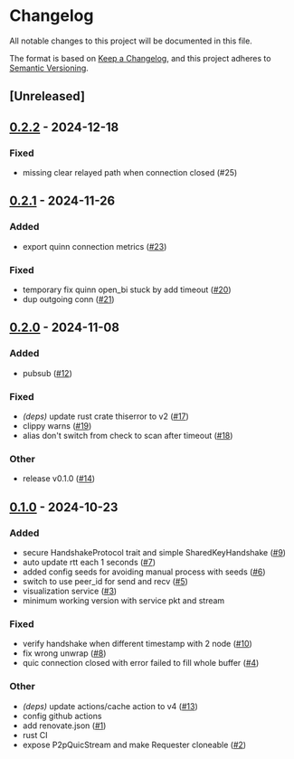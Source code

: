 # Changelog

All notable changes to this project will be documented in this file.

The format is based on [Keep a Changelog](https://keepachangelog.com/en/1.0.0/),
and this project adheres to [Semantic Versioning](https://semver.org/spec/v2.0.0.html).

## [Unreleased]

## [0.2.2](https://github.com/8xFF/atm0s-small-p2p/compare/v0.2.1...v0.2.2) - 2024-12-18

### Fixed

- missing clear relayed path when connection closed (#25)

## [0.2.1](https://github.com/8xFF/atm0s-small-p2p/compare/v0.2.0...v0.2.1) - 2024-11-26

### Added

- export quinn connection metrics ([#23](https://github.com/8xFF/atm0s-small-p2p/pull/23))

### Fixed

- temporary fix quinn open_bi stuck by add timeout ([#20](https://github.com/8xFF/atm0s-small-p2p/pull/20))
- dup outgoing conn ([#21](https://github.com/8xFF/atm0s-small-p2p/pull/21))

## [0.2.0](https://github.com/8xFF/atm0s-small-p2p/compare/v0.1.0...v0.2.0) - 2024-11-08

### Added

- pubsub ([#12](https://github.com/8xFF/atm0s-small-p2p/pull/12))

### Fixed

- *(deps)* update rust crate thiserror to v2 ([#17](https://github.com/8xFF/atm0s-small-p2p/pull/17))
- clippy warns ([#19](https://github.com/8xFF/atm0s-small-p2p/pull/19))
- alias don't switch from check to scan after timeout ([#18](https://github.com/8xFF/atm0s-small-p2p/pull/18))

### Other

- release v0.1.0 ([#14](https://github.com/8xFF/atm0s-small-p2p/pull/14))

## [0.1.0](https://github.com/8xFF/atm0s-small-p2p/releases/tag/v0.1.0) - 2024-10-23

### Added

- secure HandshakeProtocol trait and simple SharedKeyHandshake ([#9](https://github.com/8xFF/atm0s-small-p2p/pull/9))
- auto update rtt each 1 seconds ([#7](https://github.com/8xFF/atm0s-small-p2p/pull/7))
- added config seeds for avoiding manual process with seeds ([#6](https://github.com/8xFF/atm0s-small-p2p/pull/6))
- switch to use peer_id for send and recv ([#5](https://github.com/8xFF/atm0s-small-p2p/pull/5))
- visualization service ([#3](https://github.com/8xFF/atm0s-small-p2p/pull/3))
- minimum working version with service pkt and stream

### Fixed

- verify handshake when different timestamp with 2 node ([#10](https://github.com/8xFF/atm0s-small-p2p/pull/10))
- fix wrong unwrap ([#8](https://github.com/8xFF/atm0s-small-p2p/pull/8))
- quic connection closed with error failed to fill whole buffer ([#4](https://github.com/8xFF/atm0s-small-p2p/pull/4))

### Other

- *(deps)* update actions/cache action to v4 ([#13](https://github.com/8xFF/atm0s-small-p2p/pull/13))
- config github actions
- add renovate.json ([#1](https://github.com/8xFF/atm0s-small-p2p/pull/1))
- rust CI
- expose P2pQuicStream and make Requester cloneable ([#2](https://github.com/8xFF/atm0s-small-p2p/pull/2))
